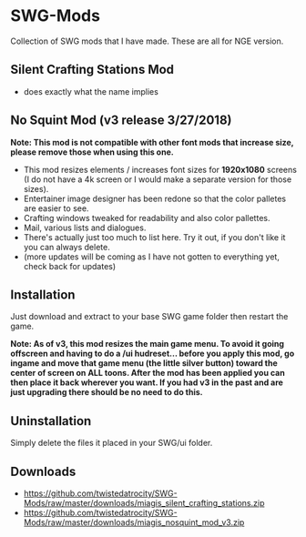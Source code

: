 # SWG-Mods
Collection of SWG mods that I have made. These are all for NGE version.

## Silent Crafting Stations Mod
* does exactly what the name implies

## No Squint Mod (v3 release 3/27/2018)
<b>Note: This mod is not compatible with other font mods that increase size, please remove those when using this one.</b>
* This mod resizes elements / increases font sizes for <b>1920x1080</b> screens (I do not have a 4k screen or I would make a separate version for those sizes).
* Entertainer image designer has been redone so that the color palletes are easier to see.
* Crafting windows tweaked for readability and also color pallettes.
* Mail, various lists and dialogues.
* There's actually just too much to list here. Try it out, if you don't like it you can always delete.
* (more updates will be coming as I have not gotten to everything yet, check back for updates)

## Installation
Just download and extract to your base SWG game folder then restart the game.

<b>Note: As of v3, this mod resizes the main game menu. To avoid it going offscreen and having to do a /ui hudreset... before you apply this mod, go ingame and move that game menu (the little silver button) toward the center of screen on ALL toons. After the mod has been applied you can then place it back wherever you want. If you had v3 in the past and are just upgrading there should be no need to do this.</b>

## Uninstallation
Simply delete the files it placed in your SWG/ui folder.

## Downloads
* https://github.com/twistedatrocity/SWG-Mods/raw/master/downloads/miagis_silent_crafting_stations.zip
* https://github.com/twistedatrocity/SWG-Mods/raw/master/downloads/miagis_nosquint_mod_v3.zip
